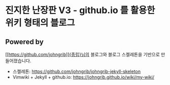 # 진지한 난장판 V3 - github.io 를 활용한 위키 형태의 블로그

## Powered by

[[https://github.com/johngrib]]{종립}님의 블로그와 블로그 스켈레톤을 기반으로 만들어졌습니다.

- 스켈레톤: https://github.com/johngrib/johngrib-jekyll-skeleton
- Vimwiki + Jekyll + github.io: https://johngrib.github.io/wiki/my-wiki/
